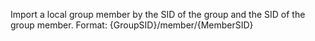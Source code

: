 Import a local group member by the SID of the group and the SID of the group member. Format: {GroupSID}/member/{MemberSID}
